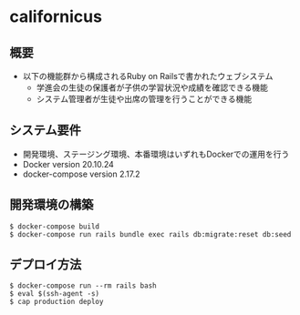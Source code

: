 # californicus

## 概要
* 以下の機能群から構成されるRuby on Railsで書かれたウェブシステム
  * 学進会の生徒の保護者が子供の学習状況や成績を確認できる機能
  * システム管理者が生徒や出席の管理を行うことができる機能

## システム要件
* 開発環境、ステージング環境、本番環境はいずれもDockerでの運用を行う
* Docker version 20.10.24
* docker-compose version 2.17.2

## 開発環境の構築
```
$ docker-compose build
$ docker-compose run rails bundle exec rails db:migrate:reset db:seed
```

## デプロイ方法
```
$ docker-compose run --rm rails bash
$ eval $(ssh-agent -s)
$ cap production deploy
```
